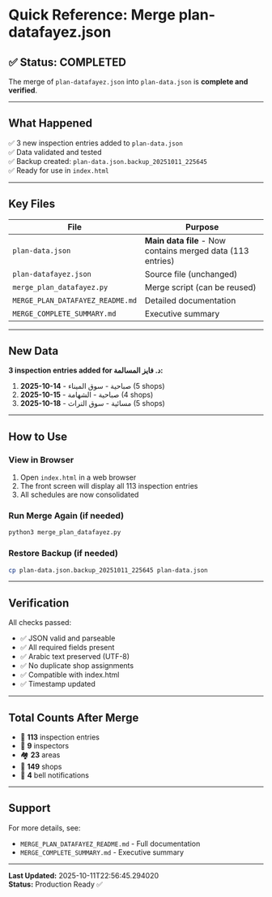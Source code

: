 # Quick Reference: Merge plan-datafayez.json

## ✅ Status: COMPLETED

The merge of `plan-datafayez.json` into `plan-data.json` is **complete and verified**.

---

## What Happened

✅ 3 new inspection entries added to `plan-data.json`  
✅ Data validated and tested  
✅ Backup created: `plan-data.json.backup_20251011_225645`  
✅ Ready for use in `index.html`  

---

## Key Files

| File | Purpose |
|------|---------|
| `plan-data.json` | **Main data file** - Now contains merged data (113 entries) |
| `plan-datafayez.json` | Source file (unchanged) |
| `merge_plan_datafayez.py` | Merge script (can be reused) |
| `MERGE_PLAN_DATAFAYEZ_README.md` | Detailed documentation |
| `MERGE_COMPLETE_SUMMARY.md` | Executive summary |

---

## New Data

**3 inspection entries added for د. فايز المسالمة:**

1. **2025-10-14** - صباحية - سوق الميناء (5 shops)
2. **2025-10-15** - صباحية - الشهامة (4 shops)  
3. **2025-10-18** - مسائية - سوق التراث (5 shops)

---

## How to Use

### View in Browser
1. Open `index.html` in a web browser
2. The front screen will display all 113 inspection entries
3. All schedules are now consolidated

### Run Merge Again (if needed)
```bash
python3 merge_plan_datafayez.py
```

### Restore Backup (if needed)
```bash
cp plan-data.json.backup_20251011_225645 plan-data.json
```

---

## Verification

All checks passed:
- ✅ JSON valid and parseable
- ✅ All required fields present
- ✅ Arabic text preserved (UTF-8)
- ✅ No duplicate shop assignments
- ✅ Compatible with index.html
- ✅ Timestamp updated

---

## Total Counts After Merge

- 📝 **113** inspection entries
- 👥 **9** inspectors
- 🏘️ **23** areas
- 🏪 **149** shops
- 🔔 **4** bell notifications

---

## Support

For more details, see:
- `MERGE_PLAN_DATAFAYEZ_README.md` - Full documentation
- `MERGE_COMPLETE_SUMMARY.md` - Executive summary

---

**Last Updated:** 2025-10-11T22:56:45.294020  
**Status:** Production Ready ✅
